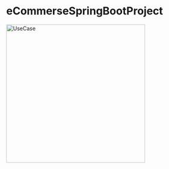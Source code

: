 # eCommerseSpringBootProject
<img width="369" alt="UseCase" src="https://user-images.githubusercontent.com/73958883/196197485-cc53a97d-908e-44e3-9e06-03698636bacc.PNG">
